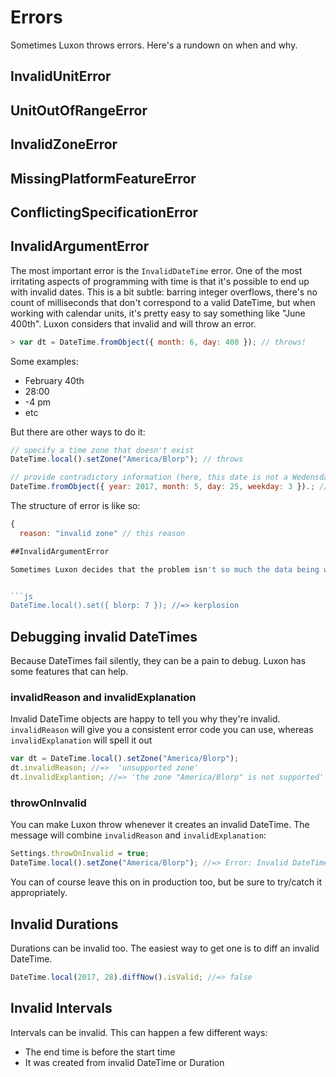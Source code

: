 # Errors

Sometimes Luxon throws errors. Here's a rundown on when and why.

## InvalidUnitError

## UnitOutOfRangeError

## InvalidZoneError

## MissingPlatformFeatureError

## ConflictingSpecificationError

## InvalidArgumentError

The most important error is the `InvalidDateTime` error. One of the most irritating aspects of programming with time is that it's possible to end up with invalid dates. This is a bit subtle: barring integer overflows, there's no count of milliseconds that don't correspond to a valid DateTime, but when working with calendar units, it's pretty easy to say something like "June 400th". Luxon considers that invalid and will throw an error.

```js
> var dt = DateTime.fromObject({ month: 6, day: 400 }); // throws!
```

Some examples:

- February 40th
- 28:00
- -4 pm
- etc

But there are other ways to do it:

```js
// specify a time zone that doesn't exist
DateTime.local().setZone("America/Blorp"); // throws

// provide contradictory information (here, this date is not a Wedensday)
DateTime.fromObject({ year: 2017, month: 5, day: 25, weekday: 3 }).; // throws
```

The structure of error is like so:

````js
{
  reason: "invalid zone" // this reason

##InvalidArgumentError

Sometimes Luxon decides that the problem isn't so much the data being wrong, but that the programmer misunderstood the interface. For that, Luxon throws an `InvalidArgumentError`.


```js
DateTime.local().set({ blorp: 7 }); //=> kerplosion
````

## Debugging invalid DateTimes

Because DateTimes fail silently, they can be a pain to debug. Luxon has some features that can help.

### invalidReason and invalidExplanation

Invalid DateTime objects are happy to tell you why they're invalid. `invalidReason` will give you a consistent error code you can use, whereas `invalidExplanation` will spell it out

```js
var dt = DateTime.local().setZone("America/Blorp");
dt.invalidReason; //=>  'unsupported zone'
dt.invalidExplantion; //=> 'the zone "America/Blorp" is not supported'
```

### throwOnInvalid

You can make Luxon throw whenever it creates an invalid DateTime. The message will combine `invalidReason` and `invalidExplanation`:

```js
Settings.throwOnInvalid = true;
DateTime.local().setZone("America/Blorp"); //=> Error: Invalid DateTime: unsupported zone: the zone "America/Blorp" is not supported
```

You can of course leave this on in production too, but be sure to try/catch it appropriately.

## Invalid Durations

Durations can be invalid too. The easiest way to get one is to diff an invalid DateTime.

```js
DateTime.local(2017, 28).diffNow().isValid; //=> false
```

## Invalid Intervals

Intervals can be invalid. This can happen a few different ways:

- The end time is before the start time
- It was created from invalid DateTime or Duration
